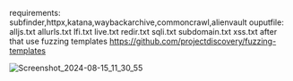 requirements:
subfinder,httpx,katana,waybackarchive,commoncrawl,alienvault
ouputfile:
alljs.txt  allurls.txt  lfi.txt  live.txt  redir.txt  sqli.txt  subdomain.txt  xss.txt
after that use fuzzing templates
https://github.com/projectdiscovery/fuzzing-templates

![Screenshot_2024-08-15_11_30_55](https://github.com/user-attachments/assets/2c3b06b4-6e68-4ee8-9cf7-308dc4f657d8)





